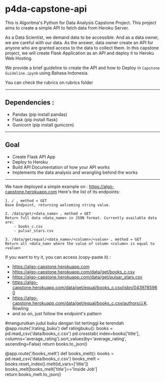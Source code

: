 # p4da-capstone-api
This is Algoritma's Python for Data Analysis Capstone Project. This project aims to create a simple API to fetch data from Heroku Server. 

As a Data Scientist, we demand data to be accessible. And as a data owner, we are careful with our data. As the answer, data owner create an API for anyone who are granted access to the data to collect them. In this capstone project, we will create Flask Application as an API and deploy it to Heroku Web Hosting. 

We provide a brief guideline to create the API and how to Deploy in `Capstone Guideline.ipynb` using Bahasa Indonesia. 

You can check the rubrics on rubrics folder
___
## Dependencies : 
- Pandas    (pip install pandas)
- Flask     (pip install flask)
- Gunicorn  (pip install gunicorn)
___
## Goal 
- Create Flask API App
- Deploy to Heroku
- Build API Documentation of how your API works
- Implements the data analysis and wrangling behind the works

___
We have deployed a simple example on : https://algo-capstone.herokuapp.com
Here's the list of its endpoints: 
```
1. / , method = GET
Base Endpoint, returning welcoming string value. 

2. /data/get/<data_name> , method = GET
Return full data <data_name> in JSON format. Currently available data are:
    - books_c.csv
    - pulsar_stars.csv 
    
3. /data/get/equal/<data_name>/<column>/<value> , method = GET
Return all <data_nam> where the value of column <column> is equal to <value>
```

If you want to try it, you can access (copy-paste it) : 
- https://algo-capstone.herokuapp.com
- https://algo-capstone.herokuapp.com/data/get/books_c.csv
- https://algo-capstone.herokuapp.com/data/get/pulsar_stars.csv
- https://algo-capstone.herokuapp.com/data/get/equal/books_c.csv/isbn/0439785960
- https://algo-capstone.herokuapp.com/data/get/equal/books_c.csv/authors/J.K. Rowling
- and so on, just follow the endpoint's pattern


#mengurutkan judul buku dengan list tertinggi ke terendah
@app.route('/rating_buku')
def ratingbuku():
    books = pd.read_csv('data/books_c.csv')
    pd.crosstab(
    index=books['title'],
    columns='average_rating').sort_values(by='average_rating', ascending=False)
    return books.to_json()  

@app.route('/books_melt')
def books_melt():
    books = pd.read_csv('data/books_c.csv')
    books_melt = books.reset_index().melt(id_vars=['title'])
    books_melt[books_melt['title']=='Inside Job']  
    return books_melt.to_json()